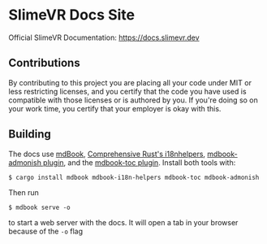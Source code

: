 # SlimeVR Docs Site

Official SlimeVR Documentation: https://docs.slimevr.dev

## Contributions

By contributing to this project you are placing all your code under MIT or less restricting licenses, and you certify that the code you have used is compatible with those licenses or is authored by you. If you're doing so on your work time, you certify that your employer is okay with this.

## Building

The docs use [mdBook](https://github.com/rust-lang/mdBook), [Comprehensive Rust's i18nhelpers](https://github.com/google/mdbook-i18n-helpers), [mdbook-admonish plugin](https://github.com/tommilligan/mdbook-admonish), and the [mdbook-toc plugin](https://github.com/badboy/mdbook-toc). Install both tools with:

```shell
$ cargo install mdbook mdbook-i18n-helpers mdbook-toc mdbook-admonish
```

Then run

```shell
$ mdbook serve -o
```

to start a web server with the docs. It will open a tab in your browser because of the ``-o`` flag
